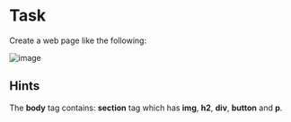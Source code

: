 # Task
Create a web page like the following:

![image](https://user-images.githubusercontent.com/85792514/170821648-ed521c77-3195-49b9-ac79-ac93bfc968f6.png)

## Hints
The **body** tag contains: **section** tag which has **img**, **h2**, **div**, **button** and **p**.